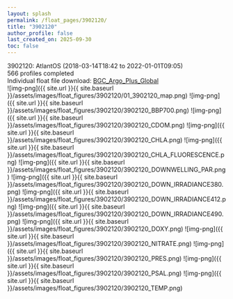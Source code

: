 ```yaml
---
layout: splash
permalink: /float_pages/3902120/
title: "3902120"
author_profile: false
last_created_on: 2025-09-30
toc: false
---
```

 
3902120: AtlantOS (2018-03-14T18:42 to 2022-01-01T09:05)\
566 profiles completed\
Individual float file download: [BGC_Argo_Plus_Global](https://ftp.soest.hawaii.edu/bgc_argo_plus/Individual_Floats/outliers_removed/3902120_Sprof_processed.nc)\
![img-png]({{ site.url }}{{ site.baseurl }}/assets/images/float_figures/3902120/01_3902120_map.png)
![img-png]({{ site.url }}{{ site.baseurl }}/assets/images/float_figures/3902120/3902120_BBP700.png)
![img-png]({{ site.url }}{{ site.baseurl }}/assets/images/float_figures/3902120/3902120_CDOM.png)
![img-png]({{ site.url }}{{ site.baseurl }}/assets/images/float_figures/3902120/3902120_CHLA.png)
![img-png]({{ site.url }}{{ site.baseurl }}/assets/images/float_figures/3902120/3902120_CHLA_FLUORESCENCE.png)
![img-png]({{ site.url }}{{ site.baseurl }}/assets/images/float_figures/3902120/3902120_DOWNWELLING_PAR.png)
![img-png]({{ site.url }}{{ site.baseurl }}/assets/images/float_figures/3902120/3902120_DOWN_IRRADIANCE380.png)
![img-png]({{ site.url }}{{ site.baseurl }}/assets/images/float_figures/3902120/3902120_DOWN_IRRADIANCE412.png)
![img-png]({{ site.url }}{{ site.baseurl }}/assets/images/float_figures/3902120/3902120_DOWN_IRRADIANCE490.png)
![img-png]({{ site.url }}{{ site.baseurl }}/assets/images/float_figures/3902120/3902120_DOXY.png)
![img-png]({{ site.url }}{{ site.baseurl }}/assets/images/float_figures/3902120/3902120_NITRATE.png)
![img-png]({{ site.url }}{{ site.baseurl }}/assets/images/float_figures/3902120/3902120_PRES.png)
![img-png]({{ site.url }}{{ site.baseurl }}/assets/images/float_figures/3902120/3902120_PSAL.png)
![img-png]({{ site.url }}{{ site.baseurl }}/assets/images/float_figures/3902120/3902120_TEMP.png)
